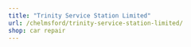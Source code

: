 ```yaml
---
title: "Trinity Service Station Limited"
url: /chelmsford/trinity-service-station-limited/
shop: car repair
---
```


